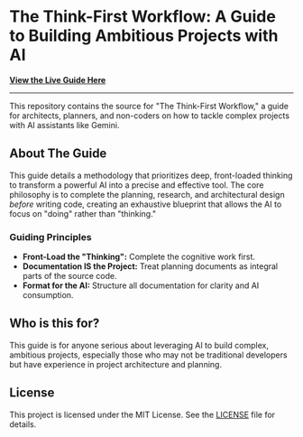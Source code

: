# The Think-First Workflow: A Guide to Building Ambitious Projects with AI

**[View the Live Guide Here](https://github.com/Stinger05189/think-first-workflow-guide/)**

---

This repository contains the source for "The Think-First Workflow," a guide for architects, planners, and non-coders on how to tackle complex projects with AI assistants like Gemini.

## About The Guide

This guide details a methodology that prioritizes deep, front-loaded thinking to transform a powerful AI into a precise and effective tool. The core philosophy is to complete the planning, research, and architectural design *before* writing code, creating an exhaustive blueprint that allows the AI to focus on "doing" rather than "thinking."

### Guiding Principles
*   **Front-Load the "Thinking":** Complete the cognitive work first.
*   **Documentation IS the Project:** Treat planning documents as integral parts of the source code.
*   **Format for the AI:** Structure all documentation for clarity and AI consumption.

## Who is this for?

This guide is for anyone serious about leveraging AI to build complex, ambitious projects, especially those who may not be traditional developers but have experience in project architecture and planning.

## License

This project is licensed under the MIT License. See the [LICENSE](LICENSE) file for details.
